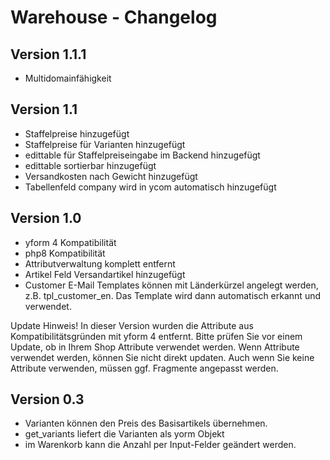 # Warehouse - Changelog


## Version 1.1.1
- Multidomainfähigkeit

## Version 1.1
- Staffelpreise hinzugefügt
- Staffelpreise für Varianten hinzugefügt
- edittable für Staffelpreiseingabe im Backend hinzugefügt
- edittable sortierbar hinzugefügt
- Versandkosten nach Gewicht hinzugefügt
- Tabellenfeld company wird in ycom automatisch hinzugefügt

## Version 1.0
- yform 4 Kompatibilität
- php8 Kompatibilität
- Attributverwaltung komplett entfernt
- Artikel Feld Versandartikel hinzugefügt
- Customer E-Mail Templates können mit Länderkürzel angelegt werden, z.B. tpl_customer_en. Das Template wird dann automatisch erkannt und verwendet.

Update Hinweis!
In dieser Version wurden die Attribute aus Kompatibilitätsgründen mit yform 4 entfernt.
Bitte prüfen Sie vor einem Update, ob in Ihrem Shop Attribute verwendet werden. Wenn Attribute verwendet werden, können Sie nicht direkt updaten.
Auch wenn Sie keine Attribute verwenden, müssen ggf. Fragmente angepasst werden.

## Version 0.3
- Varianten können den Preis des Basisartikels übernehmen.
- get_variants liefert die Varianten als yorm Objekt
- im Warenkorb kann die Anzahl per Input-Felder geändert werden.